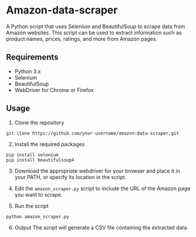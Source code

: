 # Amazon-data-scraper
A Python script that uses Selenium and BeautifulSoup to scrape data from Amazon websites. This script can be used to extract information such 
as product names, prices, ratings, and more from Amazon pages.

## Requirements
- Python 3.x
- Selenium
- BeautifulSoup
- WebDriver for Chrome or Firefox
## Usage
1. Clone the repository
```bash
git clone https://github.com/your-username/amazon-data-scraper.git
```
2. Install the required packages
```
pip install selenium
pip install beautifulsoup4
```
3. Download the appropriate webdriver for your browser and place it in your PATH, or specify its location in the script.

4. Edit the `amazon_scraper.py` script to include the URL of the Amazon page you want to scrape.

5. Run the script
```
python amazon_scraper.py
```
6. Output
The script will generate a CSV file containing the extracted data.
